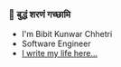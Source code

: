 ### 🔱  बुद्धं शरणं गच्छामि
- I'm Bibit Kunwar Chhetri  
- Software Engineer  
- <a href="https://www.bibitkunwar.com.np" target="_blank">I write my life here...</a>
